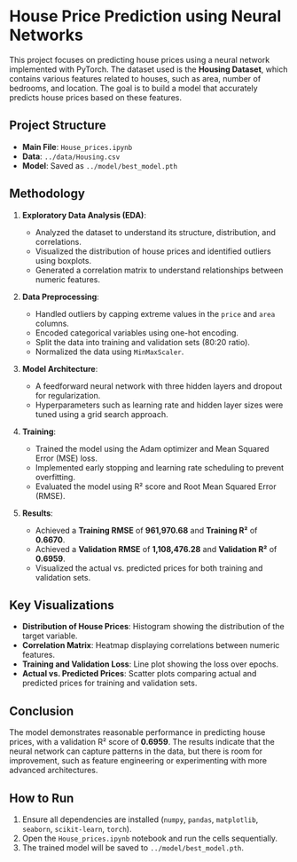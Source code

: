 # House Price Prediction using Neural Networks

This project focuses on predicting house prices using a neural network implemented with PyTorch. The dataset used is the **Housing Dataset**, which contains various features related to houses, such as area, number of bedrooms, and location. The goal is to build a model that accurately predicts house prices based on these features.

## Project Structure
- **Main File**: `House_prices.ipynb`
- **Data**: `../data/Housing.csv`
- **Model**: Saved as `../model/best_model.pth`

## Methodology
1. **Exploratory Data Analysis (EDA)**:
   - Analyzed the dataset to understand its structure, distribution, and correlations.
   - Visualized the distribution of house prices and identified outliers using boxplots.
   - Generated a correlation matrix to understand relationships between numeric features.

2. **Data Preprocessing**:
   - Handled outliers by capping extreme values in the `price` and `area` columns.
   - Encoded categorical variables using one-hot encoding.
   - Split the data into training and validation sets (80:20 ratio).
   - Normalized the data using `MinMaxScaler`.

3. **Model Architecture**:
   - A feedforward neural network with three hidden layers and dropout for regularization.
   - Hyperparameters such as learning rate and hidden layer sizes were tuned using a grid search approach.

4. **Training**:
   - Trained the model using the Adam optimizer and Mean Squared Error (MSE) loss.
   - Implemented early stopping and learning rate scheduling to prevent overfitting.
   - Evaluated the model using R² score and Root Mean Squared Error (RMSE).

5. **Results**:
   - Achieved a **Training RMSE** of **961,970.68** and **Training R²** of **0.6670**.
   - Achieved a **Validation RMSE** of **1,108,476.28** and **Validation R²** of **0.6959**.
   - Visualized the actual vs. predicted prices for both training and validation sets.

## Key Visualizations
- **Distribution of House Prices**: Histogram showing the distribution of the target variable.
- **Correlation Matrix**: Heatmap displaying correlations between numeric features.
- **Training and Validation Loss**: Line plot showing the loss over epochs.
- **Actual vs. Predicted Prices**: Scatter plots comparing actual and predicted prices for training and validation sets.

## Conclusion
The model demonstrates reasonable performance in predicting house prices, with a validation R² score of **0.6959**. The results indicate that the neural network can capture patterns in the data, but there is room for improvement, such as feature engineering or experimenting with more advanced architectures.

## How to Run
1. Ensure all dependencies are installed (`numpy`, `pandas`, `matplotlib`, `seaborn`, `scikit-learn`, `torch`).
2. Open the `House_prices.ipynb` notebook and run the cells sequentially.
3. The trained model will be saved to `../model/best_model.pth`.
